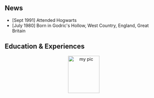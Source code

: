 
## News

- [Sept 1991] Attended Hogwarts
- [July 1980] Born in Godric's Hollow, West Country, England, Great Britain


## Education & Experiences



<p align="center">
<img src="https://github.com/miaocunqiang/cqmiao-homepage/raw/main/img-storage/pic_head.jpg" alt="my pic" width='100px' height='120px'/>
